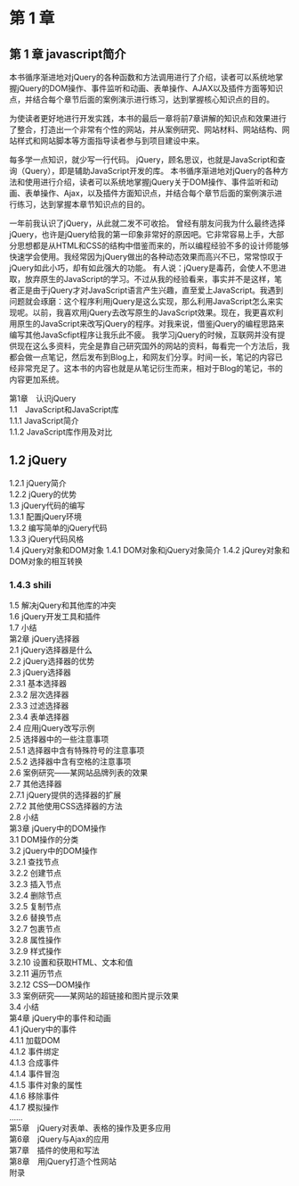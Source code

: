 # 第 1 章

## 第 1 章  javascript简介

本书循序渐进地对jQuery的各种函数和方法调用进行了介绍，读者可以系统地掌握jQuery的DOM操作、事件监听和动画、表单操作、AJAX以及插件方面等知识点，并结合每个章节后面的案例演示进行练习，达到掌握核心知识点的目的。



为使读者更好地进行开发实践，本书的最后一章将前7章讲解的知识点和效果进行了整合，打造出一个非常有个性的网站，并从案例研究、网站材料、网站结构、网站样式和网站脚本等方面指导读者参与到项目建设中来。

每多学一点知识，就少写一行代码。
jQuery，顾名思议，也就是JavaScript和查询（Query），即是辅助JavaScript开发的库。
本书循序渐进地对jQuery的各种方法和使用进行介绍，读者可以系统地掌握jQuery关于DOM操作、事件监听和动画、表单操作、Ajax，以及插件方面知识点，并结合每个章节后面的案例演示进行练习，达到掌握本章节知识点的目的。


一年前我认识了jQuery，从此就二发不可收拾。
曾经有朋友问我为什么最终选择jQuery，也许是jQuery给我的第一印象非常好的原因吧。它非常容易上手，大部分思想都是从HTML和CSS的结构中借鉴而来的，所以编程经验不多的设计师能够快速学会使用。我经常因为jQuery做出的各种动态效果而高兴不已，常常惊叹于jQuery如此小巧，却有如此强大的功能。
有人说：jQuery是毒药，会使人不思进取，放弃原生的JavaScript的学习。不过从我的经验看来，事实并不是这样，笔者正是由于jQuery才对JavaScript语言产生兴趣，直至爱上JavaScript。我遇到问题就会琢磨：这个程序利用jQuery是这么实现，那么利用JavaScript怎么来实现呢。以前，我喜欢用jQuery去改写原生的JavaScript效果。现在，我更喜欢利用原生的JavaScript来改写jQuery的程序。对我来说，借鉴jQuery的编程思路来编写其他JavaScfipt程序让我乐此不疲。
我学习jQuery的时候，互联网并没有提供现在这么多资料，完全是靠自己研究国外的网站的资料，每看完一个方法后，我都会做一点笔记，然后发布到Blog上，和网友们分享。时间一长，笔记的内容已经非常充足了。这本书的内容也就是从笔记衍生而来，相对于Blog的笔记，书的内容更加系统。


























第1章　认识jQuery  
1.1　JavaScript和JavaScript库  
1.1.1 JavaScript简介  
1.1.2 JavaScript库作用及对比    
## 1.2 jQuery  
1.2.1 jQuery简介  
1.2.2 jQuery的优势  
1.3 jQuery代码的编写  
1.3.1 配置jQuery环境  
1.3.2 编写简单的jQuery代码  
1.3.3 jQuery代码风格  
1.4 jQuery对象和DOM对象
1.4.1 DOM对象和jQuery对象简介
1.4.2 jQurey对象和DOM对象的相互转换
### 1.4.3 shili
1.5 解决jQuery和其他库的冲突  
1.6 jQuery开发工具和插件  
1.7 小结  
第2章 jQuery选择器  
2.1 jQuery选择器是什么  
2.2 jQuery选择器的优势  
2.3 jQuery选择器  
2.3.1 基本选择器  
2.3.2 层次选择器  
2.3.3 过滤选择器  
2.3.4 表单选择器  
2.4 应用jQuery改写示例  
2.5 选择器中的一些注意事项  
2.5.1 选择器中含有特殊符号的注意事项  
2.5.2 选择器中含有空格的注意事项  
2.6 案例研究——某网站品牌列表的效果  
2.7 其他选择器  
2.7.1 jQuery提供的选择器的扩展  
2.7.2 其他使用CSS选择器的方法  
2.8 小结  
第3章 jQuery中的DOM操作  
3.1 DOM操作的分类  
3.2 jQuery中的DOM操作  
3.2.1 查找节点  
3.2.2 创建节点  
3.2.3 插入节点  
3.2.4 删除节点  
3.2.5 复制节点  
3.2.6 替换节点  
3.2.7 包裹节点  
3.2.8 属性操作  
3.2.9 样式操作  
3.2.10 设置和获取HTML、文本和值  
3.2.11 遍历节点  
3.2.12 CSS—DOM操作  
3.3 案例研究——某网站的超链接和图片提示效果  
3.4 小结  
第4章 jQuery中的事件和动画  
4.1 jQuery中的事件  
4.1.1 加载DOM  
4.1.2 事件绑定  
4.1.3 合成事件  
4.1.4 事件冒泡  
4.1.5 事件对象的属性  
4.1.6 移除事件  
4.1.7 模拟操作  
……  
第5章　jQuery对表单、表格的操作及更多应用  
第6章　jQuery与Ajax的应用  
第7章　插件的使用和写法  
第8章　用jQuery打造个性网站  
附录  